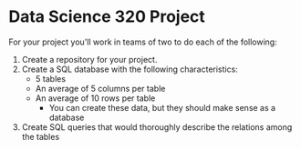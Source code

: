 # Data Science 320 Project

For your project you'll work in teams of two to do each of the following:

1. Create a repository for your project.
2. Create a SQL database with the following characteristics:
    - 5 tables
    - An average of 5 columns per table
    - An average of 10 rows per table
      - You can create these data, but they should make sense as a database
3. Create SQL queries that would thoroughly describe the relations among the tables
